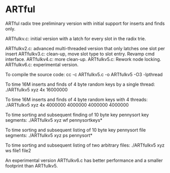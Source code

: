 ARTful
======

[ref]:https://github.com/malbrain/ARTful

ARTful radix tree preliminary version with initial support for inserts and finds only.

ARTfulkv.c:	initial version with a latch for every slot in the radix trie.

ARTfulkv2.c: advanced multi-threaded version that only latches one slot per insert
ARTfulkv3.c: clean-up, move slot type to slot entry. Revamp cmd interface.
ARTfulkv4.c: more clean-up.
ARTfulkv5.c: Rework node locking.
ARTfulkv6.c: experimental version.

To compile the source code:
cc -c ARTfulkv5.c -o ARTfulkv5 -O3 -lpthread

To time 16M inserts and finds of 4 byte random keys by a single thread:
./ARTfulkv5 xyz 4x 16000000

To time 16M inserts and finds of 4 byte random keys with 4 threads:
./ARTfulkv5 xyz 4x 4000000 4000000 4000000 4000000

To time sorting and subsequent finding of 10 byte key pennysort key segments:
./ARTfulkv5 xyz wf pennysortkeys*

To time sorting and subsequent listing of 10 byte key pennysort file segments:
./ARTfulkv5 xyz ps pennysort*

To time sorting and subsequent listing of two arbitrary files:
./ARTfulkv5 xyz ws file1 file2

An experimental version ARTfulkv6.c has better performance and a smaller footprint than ARTfulkv5.

